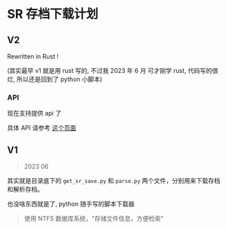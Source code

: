 # SR 存档下载计划

## V2

Rewritten in Rust !

(其实最早 v1 就是用 rust 写的, 不过我 2023 年 6 月 可才刚学 rust, 代码写的很烂, 所以还是回到了 python 小脚本)

### API

现在支持提供 api 了

具体 API 请参考 [这个页面](./pages.md)

## V1

> 2023 06

其实就是目录底下的 `get_sr_save.py` 和 `parse.py` 两个文件，分别用来下载存档和解析存档。

也没啥东西就是了, python 随手写的脚本下载器

> 使用 NTFS 数据库系统，"存储文件信息，方便检索"
